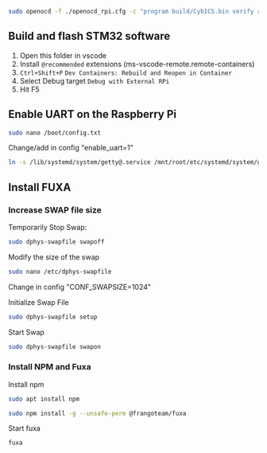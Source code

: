 


```sh
sudo openocd -f ./openocd_rpi.cfg -c "program build/CybICS.bin verify reset exit 0x08000000"
```

## Build and flash STM32 software
1. Open this folder in vscode
1. Install `@recommended` extensions (ms-vscode-remote.remote-containers)
1. `Ctrl+Shift+P` `Dev Containers: Rebuild and Reopen in Container`
1. Select Debug target `Debug with External RPi`
1. Hit F5

## Enable UART on the Raspberry Pi
```sh
sudo nano /boot/config.txt
```
Change/add in config "enable_uart=1"

```sh
ln -s /lib/systemd/system/getty@.service /mnt/root/etc/systemd/system/getty.target.wants/getty@ttyGS0.service
```

## Install FUXA
### Increase SWAP file size
Temporarily Stop Swap:
```sh
sudo dphys-swapfile swapoff
```

Modify the size of the swap
```sh
sudo nano /etc/dphys-swapfile
```
Change in config "CONF_SWAPSIZE=1024"

Initialize Swap File
```sh
sudo dphys-swapfile setup
```
Start Swap
```sh
sudo dphys-swapfile swapon
```

### Install NPM and Fuxa
Install npm
```sh
sudo apt install npm
```

```sh
sudo npm install -g --unsafe-perm @frangoteam/fuxa
```

Start fuxa
```sh
fuxa
```
